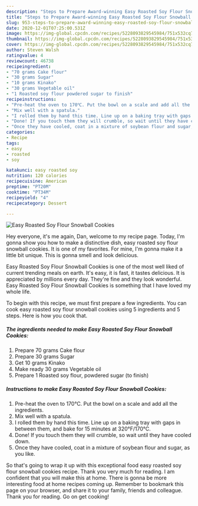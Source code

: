 ```yaml
---
description: "Steps to Prepare Award-winning Easy Roasted Soy Flour Snowball Cookies"
title: "Steps to Prepare Award-winning Easy Roasted Soy Flour Snowball Cookies"
slug: 953-steps-to-prepare-award-winning-easy-roasted-soy-flour-snowball-cookies
date: 2020-12-01T07:25:00.531Z
image: https://img-global.cpcdn.com/recipes/5228093829545984/751x532cq70/easy-roasted-soy-flour-snowball-cookies-recipe-main-photo.jpg
thumbnail: https://img-global.cpcdn.com/recipes/5228093829545984/751x532cq70/easy-roasted-soy-flour-snowball-cookies-recipe-main-photo.jpg
cover: https://img-global.cpcdn.com/recipes/5228093829545984/751x532cq70/easy-roasted-soy-flour-snowball-cookies-recipe-main-photo.jpg
author: Steven Walsh
ratingvalue: 4
reviewcount: 46738
recipeingredient:
- "70 grams Cake flour"
- "30 grams Sugar"
- "10 grams Kinako"
- "30 grams Vegetable oil"
- "1 Roasted soy flour powdered sugar to finish"
recipeinstructions:
- "Pre-heat the oven to 170℃. Put the bowl on a scale and add all the ingredients."
- "Mix well with a spatula."
- "I rolled them by hand this time. Line up on a baking tray with gaps in between them, and bake for 15 minutes at 320°F/170°C."
- "Done! If you touch them they will crumble, so wait until they have cooled down."
- "Once they have cooled, coat in a mixture of soybean flour and sugar, as you like."
categories:
- Recipe
tags:
- easy
- roasted
- soy

katakunci: easy roasted soy 
nutrition: 120 calories
recipecuisine: American
preptime: "PT20M"
cooktime: "PT34M"
recipeyield: "4"
recipecategory: Dessert

---
```



![Easy Roasted Soy Flour Snowball Cookies](https://img-global.cpcdn.com/recipes/5228093829545984/751x532cq70/easy-roasted-soy-flour-snowball-cookies-recipe-main-photo.jpg)

Hey everyone, it's me again, Dan, welcome to my recipe page. Today, I'm gonna show you how to make a distinctive dish, easy roasted soy flour snowball cookies. It is one of my favorites. For mine, I'm gonna make it a little bit unique. This is gonna smell and look delicious.



Easy Roasted Soy Flour Snowball Cookies is one of the most well liked of current trending meals on earth. It's easy, it is fast, it tastes delicious. It is appreciated by millions every day. They're fine and they look wonderful. Easy Roasted Soy Flour Snowball Cookies is something that I have loved my whole life.


To begin with this recipe, we must first prepare a few ingredients. You can cook easy roasted soy flour snowball cookies using 5 ingredients and 5 steps. Here is how you cook that.

<!--inarticleads1-->

##### The ingredients needed to make Easy Roasted Soy Flour Snowball Cookies:

1. Prepare 70 grams Cake flour
1. Prepare 30 grams Sugar
1. Get 10 grams Kinako
1. Make ready 30 grams Vegetable oil
1. Prepare 1 Roasted soy flour, powdered sugar (to finish)




<!--inarticleads2-->

##### Instructions to make Easy Roasted Soy Flour Snowball Cookies:

1. Pre-heat the oven to 170℃. Put the bowl on a scale and add all the ingredients.
1. Mix well with a spatula.
1. I rolled them by hand this time. Line up on a baking tray with gaps in between them, and bake for 15 minutes at 320°F/170°C.
1. Done! If you touch them they will crumble, so wait until they have cooled down.
1. Once they have cooled, coat in a mixture of soybean flour and sugar, as you like.




So that's going to wrap it up with this exceptional food easy roasted soy flour snowball cookies recipe. Thank you very much for reading. I am confident that you will make this at home. There is gonna be more interesting food at home recipes coming up. Remember to bookmark this page on your browser, and share it to your family, friends and colleague. Thank you for reading. Go on get cooking!
